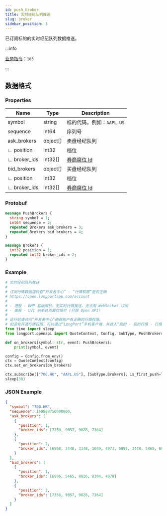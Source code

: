 ```yaml
---
id: push_broker
title: 实时经纪队列推送
slug: broker
sidebar_position: 3
---
```


已订阅标的的实时经纪队列数据推送。

<SDKLinks module="quote" klass="QuoteContext" method="set_on_brokers" go="OnBrokers" />

:::info

[业务指令](../../socket/protocol/push)：`103`

:::

## 数据格式

### Properties

| Name         | Type     | Description                       |
| ------------ | -------- | --------------------------------- |
| symbol       | string   | 标的代码，例如：`AAPL.US`         |
| sequence     | int64    | 序列号                            |
| ask_brokers  | object[] | 卖盘经纪队列                      |
| ∟ position   | int32    | 档位                              |
| ∟ broker_ids | int32[]  | [券商席位 Id](../pull/broker-ids) |
| bid_brokers  | object[] | 买盘经纪队列                      |
| ∟ position   | int32    | 档位                              |
| ∟ broker_ids | int32[]  | [券商席位 Id](../pull/broker-ids) |

### Protobuf

```protobuf
message PushBrokers {
  string symbol = 1;
  int64 sequence = 2;
  repeated Brokers ask_brokers = 3;
  repeated Brokers bid_brokers = 4;
}

message Brokers {
  int32 position = 1;
  repeated int32 broker_ids = 2;
}
```

### Example

```python
# 实时经纪队列推送
#
# 订阅行情数据请检查“开发者中心” - “行情权限”是否正确
# https://open.longportapp.com/account
#
# - 港股 - BMP 基础报价，无实时行情推送，无法用 WebSocket 订阅
# - 美股 - LV1 纳斯达克最优报价 (只限 Open API）
#
# 运行前请访问“开发者中心”确保账户有正确的行情权限。
# 如没有开通行情权限，可以通过“LongPort”手机客户端，并进入“我的 - 我的行情 - 行情商城”购买开通行情权限。
from time import sleep
from longport.openapi import QuoteContext, Config, SubType, PushBrokers

def on_brokers(symbol: str, event: PushBrokers):
    print(symbol, event)

config = Config.from_env()
ctx = QuoteContext(config)
ctx.set_on_brokers(on_brokers)

ctx.subscribe(["700.HK", "AAPL.US"], [SubType.Brokers], is_first_push=True)
sleep(30)
```

### JSON Example

```json
{
  "symbol": "700.HK",
  "sequence": 160808750000000,
  "ask_brokers": [
    {
      "position": 1,
      "broker_ids": [7358, 9057, 9028, 7364]
    },
    {
      "position": 2,
      "broker_ids": [6968, 3448, 3348, 1049, 4973, 6997, 3448, 5465, 6997]
    }
  ],
  "bid_brokers": [
    {
      "position": 1,
      "broker_ids": [6996, 5465, 8026, 8304, 4978]
    },
    {
      "position": 2,
      "broker_ids": [7358, 9057, 9028, 7364]
    }
  ]
}
```
